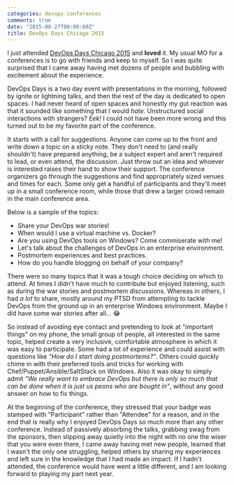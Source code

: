 ```yaml
---
categories: devops conferences
comments: true
date: "2015-08-27T00:00:00Z"
title: DevOps Days Chicago 2015
---
```


I just attended [DevOps Days Chicago 2015][devopsdays] and **loved** it. My usual MO for a conferences is to go with friends and keep to myself. So I was quite surprised that I came away having met dozens of people and bubbling with excitement about the experience.

DevOps Days is a two day event with presentations in the morning, followed by ignite or lightning talks, and then the rest of the day is dedicated to open spaces. I had never heard of open spaces and honestly my gut reaction was that it sounded like something that I would *hate*. Unstructured social interactions with strangers? *Eek!* I could not have been more wrong and this turned out to be my favorite part of the conference. 

It starts with a call for suggestions. Anyone can come up to the front and write down a topic on a sticky note. They don't need to (and really shouldn't) have prepared anything, be a subject expert and aren't required to lead, or even attend, the discussion. Just throw out an idea and whoever is interested raises their hand to show their support. The conference organizers go through the suggestions and find appropriately sized venues and times for each. Some only get a handful of participants and they'll meet up in a small conference room, while those that drew a larger crowd remain in the main conference area.

Below is a sample of the topics:

* Share your DevOps war stories!
* When would I use a virtual machine vs. Docker?
* Are you using DevOps tools on Windows? Come commiserate with me!
* Let's talk about the challenges of DevOps in an enterprise environment. 
* Postmortem experiences and best practices.
* How do you handle blogging on behalf of your company?

There were so many topics that it was a tough choice deciding on which to attend. At times I didn't have much to contribute but enjoyed listening, such as during the war stories and postmortem discussions. Whereas in others, I had *a lot* to share, mostly around my PTSD from attempting to tackle DevOps from the ground up in an enterprise Windows environment. Maybe I did have some war stories after all... 😂

So instead of avoiding eye contact and pretending to look at "important things" on my phone, the small group of people, all interested in the same topic, helped create a very inclusive, comfortable atmosphere in which it was easy to participate. Some had a lot of experience and could assist with questions like *"How do I start doing postmortems?"*. Others could quickly chime in with their preferred tools and tricks for working with Chef/Puppet/Ansible/SaltStack on Windows. Also it was okay to simply admit *"We really want to embrace DevOps but there is only so much that can be done when it is just us peons who are bought in"*, without any good answer on how to fix things.

At the beginning of the conference, they stressed that your badge was stamped with "Participant" rather than "Attendee" for a reason, and in the end that is really why I enjoyed DevOps Days so much more than any other conference. Instead of passively absorbing the talks, grabbing swag from the sponsors, then slipping away quietly into the night with no one the wiser that you were even there, I came away having met new people, learned that I wasn't the only one struggling, helped others by sharing my experiences and left sure in the knowledge that I had made an impact. If I hadn't attended, the conference would have went a little different, and I am looking forward to playing my part next year.

[devopsdays]: http://www.devopsdays.org/events/2015-chicago/
